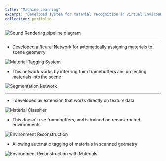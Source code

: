```yaml
---
title: "Machine Learning"
excerpt: "Developed system for material recognition in Virtual Environments <img src='images/pipeline-diagram.jpg'> "
collection: portfolio
---
```


![Sound Rendering pipeline diagram](../../images/pipeline-diagram.jpg)

---

- Developed a Neural Network for automatically assigning materials to scene geometry

![Material Tagging System](../../images/applied-segmentation.jpg)

- This network works by inferring from framebuffers and projecting materials into the scene

![Segmentation Network](../../images/segmentation.jpg)

--- 

- I developed an extension that works directly on texture data

![Material Classifier](../../images/patch-classifier.jpg)

- This doesn't use framebuffers, and is trained on reconstructed environments

![Environment Reconstruction](../../images/cst_isoview.png)

- Allowing automatic tagging of materials in scanned geometry

![Environment Reconstruction with Materials](../../images/CST-208-mats.png)

